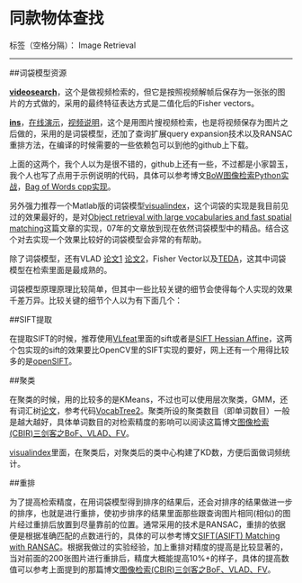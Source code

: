 #  同款物体查找

标签（空格分隔）： Image Retrieval

---

##词袋模型资源

[**videosearch**](https://github.com/andrefaraujo/videosearch)，这个是做视频检索的，但它是按照视频解帧后保存为一张张的图片的方式做的，采用的最终特征表达方式是二值化后的Fisher vectors。

[**ins**](https://github.com/andrefaraujo/videosearch)，[在线演示](http://www.satoh-lab.nii.ac.jp/~stylix/cf/)，[视频说明](https://www.youtube.com/watch?v=QRn7fjbPLhg&feature=youtu.be)，这个是用图片搜视频检索，也是将视频保存为图片之后做的，采用的是词袋模型，还加了查询扩展query expansion技术以及RANSAC重排方法，在编译的时候需要的一些依赖包可以到他的github上下载。

上面的这两个，我个人以为是很不错的，github上还有一些，不过都是小家碧玉，我个人也写了点用于示例说明的代码，具体可以参考博文[BoW图像检索Python实战](http://ebxeax.name/blog/practical-BoW-for-image-retrieval-with-python.html)，[Bag of Words cpp实现](http://ebxeax.name/blog/bag-of-words-cpp-implement.html)。

另外强力推荐一个Matlab版的词袋模型[visualindex](https://github.com/vedaldi/visualindex)，这个词袋的实现是我目前见过的效果最好的，是对[Object retrieval with large vocabularies and fast spatial matching](https://www.robots.ox.ac.uk/~vgg/publications/papers/philbin07.pdf)这篇文章的实现，07年的文章放到现在依然词袋模型中的精品。结合这个对去实现一个效果比较好的词袋模型会非常的有帮助。

除了词袋模型，还有VLAD [论文1](https://lear.inrialpes.fr/pubs/2010/JDSP10/jegou_compactimagerepresentation.pdf) [论文2](http://www.robots.ox.ac.uk/~vgg/publications/2013/arandjelovic13/arandjelovic13.pdf)，Fisher Vector以及[TEDA](https://hal.inria.fr/hal-00977321/document)，这其中词袋模型在检索里面是最成熟的。

词袋模型原理原理比较简单，但其中一些比较关键的细节会使得每个人实现的效果千差万异。比较关键的细节个人以为有下面几个：

##SIFT提取

在提取SIFT的时候，推荐使用[VLfeat](http://www.vlfeat.org/)里面的sift或者是[SIFT Hessian Affine](https://github.com/stylixboom?tab=repositories)，这两个包实现的sift的效果要比OpenCV里的SIFT实现的要好，网上还有一个用得比较多的是[openSIFT](https://github.com/robwhess/opensift)。

##聚类

在聚类的时候，用的比较多的是KMeans，不过也可以使用层次聚类，GMM，还有词汇树[论文](http://www-inst.eecs.berkeley.edu/~cs294-6/fa06/papers/nister_stewenius_cvpr2006.pdf)，参考代码[VocabTree2](https://github.com/snavely/VocabTree2)。聚类所设的聚类数目（即单词数目）一般是越大越好，具体单词数目的对检索精度的影响可以阅读这篇博文[图像检索(CBIR)三剑客之BoF、VLAD、FV](http://ebxeax.name/blog/BoF-VLAD-FV.html)。

[visualindex](https://github.com/vedaldi/visualindex)里面，在聚类后，对聚类后的类中心构建了KD数，方便后面做词频统计。

##重排

为了提高检索精度，在用词袋模型得到排序的结果后，还会对排序的结果做进一步的排序，也就是进行重排，使初步排序的结果里面那些跟查询图片相同(相似)的图片经过重排后放置到尽量靠前的位置。通常采用的技术是RANSAC，重排的依据便是根据准确匹配的点数进行的，具体的可以参考博文[SIFT(ASIFT) Matching with RANSAC](http://ebxeax.name/blog/SIFT(ASIFT)-Matching-with-RANSAC.html)。根据我做过的实验经验，加上重排对精度的提高是比较显著的，当对前面的200张图片进行重排后，精度大概能提高10%+的样子，具体的提高数值可以参考上面提到的那篇博文[图像检索(CBIR)三剑客之BoF、VLAD、FV](http://ebxeax.name/blog/BoF-VLAD-FV.html)。




